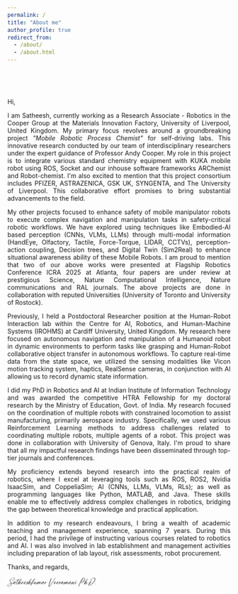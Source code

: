 ```yaml
---
permalink: /
title: "About me"
author_profile: true
redirect_from: 
  - /about/
  - /about.html
---
```


<div id="career-container" 
     style="display:inline-block;
            background: #03133cff; 
            color: #f18188ff; 
            font-family: system-ui, sans-serif; 
            border-radius: 8px; 
            opacity:0; 
            transform: translateY(4px);
            max-width: 500px; 
            margin: 0 auto;">
  <style>
    @keyframes fadeInScale {
      from {
        opacity: 0;
        transform: scale(0.95);
      }
      to {
        opacity: 1;
        transform: scale(1);
      }
    }
    .career-statement {
      font-size: 1rem;
      margin: 0; /* no extra space above/below */
      padding: 0.25rem 0.5rem; /* minimal space inside */
      line-height: 1.3; /* tightens vertical spacing */
    }
    .career-highlight {
      background-image: linear-gradient(currentColor, currentColor);
      background-position: 0 100%;
      background-repeat: no-repeat;
      background-size: 0% 2px;
      transition: background-size 0.8s ease;
      padding-bottom: 2px;
    }
    .career-statement:hover .career-highlight {
      background-size: 100% 2px;
    }
  </style>
  <p class="career-statement">
    I am actively seeking <span class="career-highlight">tenure-track opportunities in academia</span> as well as 
    <span class="career-highlight">research positions within industry</span>.
  </p>
</div>

<script>
  document.addEventListener("DOMContentLoaded", function() {
    var el = document.getElementById("career-container");
    if (el) {
      el.style.animation = "fadeInScale 0.6s ease-out forwards";
    }
  });
</script>




Hi, 

<p style="text-align: justify;"> I am Satheesh, currently working as a Research Associate - Robotics in the Cooper Group at the Materials Innovation Factory, University of Liverpool, United Kingdom. My primary focus revolves around a groundbreaking project <em>"Mobile Robotic Process Chemist"</em> for self-driving labs. This innovative research conducted by our team of interdisciplinary researchers under the expert guidance of Professor Andy Cooper. My role in this project is to integrate various standard chemistry equipment with KUKA mobile robot using ROS, Socket and our inhouse software frameworks ARChemist and Robot-chemist. I'm also excited to mention that this project consortium includes PFIZER, ASTRAZENICA, GSK UK, SYNGENTA, and The University of Liverpool. This collaborative effort promises to bring substantial advancements to the field.</p>

<p style="text-align: justify;"> My other projects focused to enhance safety of mobile manipulator robots to execute complex navigation and manipulation tasks in safety-critical robotic workflows. We have explored using techniques like Embodied-AI based perception (CNNs, VLMs, LLMs) through multi-modal information (HandEye, Olfactory, Tactile, Force-Torque, LIDAR, CCTVs), perception-action coupling, Decision trees, and Digital Twin (Sim2Real) to enhance situational awareness ability of these Mobile Robots. I am proud to mention that two of our above works were presented at Flagship Robotics Conference ICRA 2025 at Atlanta, four papers are under review at prestigious Science, Nature Computational Intelligence, Nature communications and RAL journals. The above projects are done in collaboration with reputed Universities (University of Toronto and University of Rostock).</p>

<p style="text-align: justify;"> Previously, I held a Postdoctoral Researcher position at the Human-Robot Interaction lab within the Centre for AI, Robotics, and Human-Machine Systems (IROHMS) at Cardiff University, United Kingdom. My research here focused on autonomous navigation and manipulation of a Humanoid robot in dynamic environments to perform tasks like grasping and Human-Robot collaborative object transfer in autonomous workflows. To capture real-time data from the state space, we utilized the sensing modalities like Vicon motion tracking system, haptics, RealSense cameras, in conjunction with AI allowing us to record dynamic state information. </p>

<p style="text-align: justify;"> I did my PhD in Robotics and AI at Indian Institute of Information Technology and was awarded the competitive HTRA Fellowship for my doctoral research by the Ministry of Education, Govt. of India. My research focused on the coordination of multiple robots with constrained locomotion to assist manufacturing, primarily aerospace industry. Specifically, we used various Reinforcement Learning methods to address challenges related to coordinating multiple robots, multiple agents of a robot. This project was done in collaboration with University of Genova, Italy. I'm proud to share that all my impactful research findings have been disseminated through top-tier journals and conferences.</p>

<p style="text-align: justify;"> My proficiency extends beyond research into the practical realm of robotics, where I excel at leveraging tools such as ROS, ROS2, Nvidia IsaacSim, and CoppeliaSim; AI (CNNs, LLMs, VLMs, RLs); as well as programming languages like Python, MATLAB, and Java. These skills enable me to effectively address complex challenges in robotics, bridging the gap between theoretical knowledge and practical application.</p>

<p style="text-align: justify;"> In addition to my research endeavours, I bring a wealth of academic teaching and management experience, spanning 7 years. During this period, I had the privilege of instructing various courses related to robotics and AI. I was also involved in lab establishment and management activities including preparation of lab layout, risk assessments, robot procurement.</p>


<!-- My career aspiration is to become an expert in the field of Robotics & AI. I firmly believe that securing this Lectureship position at a reputed institution like University of York would significantly enhance my technical and professional capabilities, ultimately involve in state-of-the-art robotics research. I am genuinely enthusiastic about this opportunity and would be immensely grateful for the chance to engage in a discussion regarding how my experience and proficiency in robotics research can complement the requirements of this position. My curriculum vitae, which includes a comprehensive list of my publications, is attached with the application for your kind consideration.  -->

Thanks, and regards,

<img src="/images/sign.png" alt="Handwritten signature of Satheeshkumar in blue ink, displayed on a white background. The signature appears formal and confident, with smooth flowing lines. No additional text or objects are present in the image." style="max-width: 40%; height: auto;">
